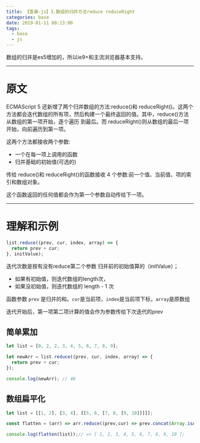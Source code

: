 ```yaml
---
title: 【查漏-js】3.数组的归并方法reduce reduceRight
categories: base
date: 2019-01-11 00:13:00
tags:
  - base
  - js
---
```

数组的归并是es5增加的，所以ie9+和主流浏览器基本支持。

----------------------
# 原文
ECMAScript 5 还新增了两个归并数组的方法:reduce()和 reduceRight()。这两个方法都会迭代数组的所有项，然后构建一个最终返回的值。其中，reduce()方法从数组的第一项开始，逐个遍历 到最后。而 reduceRight()则从数组的最后一项开始，向前遍历到第一项。

这两个方法都接收两个参数: 

- 一个在每一项上调用的函数
- 归并基础的初始值(可选的)

传给 reduce()和 reduceRight()的函数接收 4 个参数:前一个值、当前值、项的索引和数组对象。

这个函数返回的任何值都会作为第一个参数自动传给下一项。

----------------------
# 理解和示例
```javascript
list.reduce((prev, cur, index, array) => {
  return prev + cur;
}, initValue);
```
迭代次数是按有没有reduce第二个参数 归并前的初始值算的（initValue）；
- 如果有初始值，则迭代数组的length次，
- 如果没初始值，则迭代数组的 length - 1 次

函数参数 `prev` 是归并的和。`cur`是当前项，`index`是当前项下标，`array`是原数组

迭代开始后，第一项第二项计算的值会作为参数传给下次迭代的prev

## 简单累加
```javascript
let list = [0, 2, 2, 3, 4, 5, 6, 7, 8, 9];

let newArr = list.reduce((prev, cur, index, array) => {
  return prev + cur;
});

console.log(newArr); // 46
```

## 数组扁平化
```javascript
let list = [[1, 2], [3, 4], [[5, 6, [7, 8, [9, 10]]]]];

const flatten = (arr) => arr.reduce((prev,cur) => prev.concat(Array.isArray(cur) ? flatten(cur) : cur), []);

console.log(flatten(list));// => [ 1, 2, 3, 4, 5, 6, 7, 8, 9, 10 ];
```